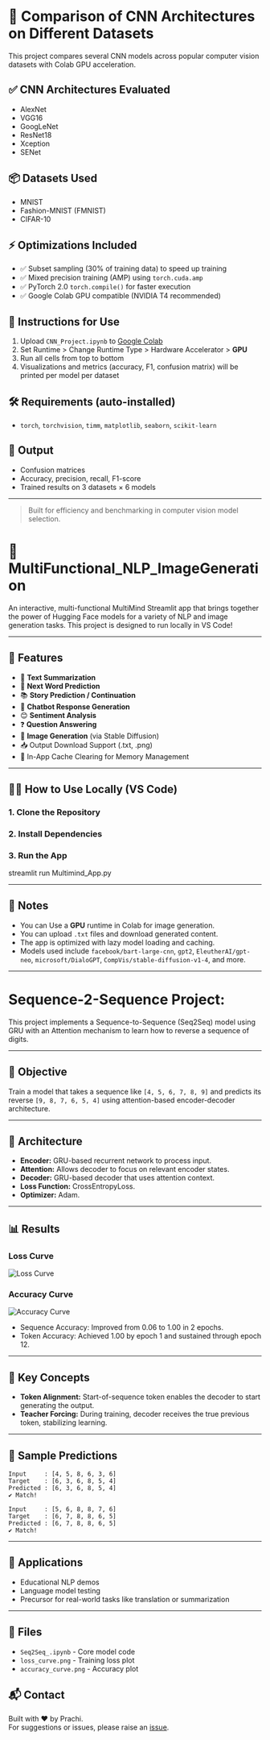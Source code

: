 
# 🧠 Comparison of CNN Architectures on Different Datasets


This project compares several CNN models across popular computer vision datasets with Colab GPU acceleration.

## ✅ CNN Architectures Evaluated
- AlexNet
- VGG16
- GoogLeNet
- ResNet18
- Xception
- SENet

## 📦 Datasets Used
- MNIST
- Fashion-MNIST (FMNIST)
- CIFAR-10

## ⚡ Optimizations Included
- ✅ Subset sampling (30% of training data) to speed up training
- ✅ Mixed precision training (AMP) using `torch.cuda.amp`
- ✅ PyTorch 2.0 `torch.compile()` for faster execution
- ✅ Google Colab GPU compatible (NVIDIA T4 recommended)

## 📌 Instructions for Use
1. Upload `CNN_Project.ipynb` to [Google Colab](https://colab.research.google.com/)
2. Set Runtime > Change Runtime Type > Hardware Accelerator > **GPU**
3. Run all cells from top to bottom
4. Visualizations and metrics (accuracy, F1, confusion matrix) will be printed per model per dataset

## 🛠️ Requirements (auto-installed)
- `torch`, `torchvision`, `timm`, `matplotlib`, `seaborn`, `scikit-learn`

## 🧾 Output
- Confusion matrices
- Accuracy, precision, recall, F1-score
- Trained results on 3 datasets × 6 models

---

> Built for efficiency and benchmarking in computer vision model selection.




# 🤖 MultiFunctional_NLP_ImageGeneration

An interactive, multi-functional MultiMind Streamlit app that brings together the power of Hugging Face models for a variety of NLP and image generation tasks. This project is designed to run locally in VS Code!

---

## 🚀 Features

- 📝 **Text Summarization**
- 🔮 **Next Word Prediction**
- 📚 **Story Prediction / Continuation**
- 💬 **Chatbot Response Generation**
- 😊 **Sentiment Analysis**
- ❓ **Question Answering**
- 🎨 **Image Generation** (via Stable Diffusion)
- 📥 Output Download Support (.txt, .png)
- 🧹 In-App Cache Clearing for Memory Management

---

## 🧑‍💻 How to Use Locally (VS Code)

### 1. Clone the Repository
### 2. Install Dependencies
### 3. Run the App


streamlit run Multimind_App.py


---

## 📌 Notes

- You can Use a **GPU** runtime in Colab for image generation.
- You can upload `.txt` files and download generated content.
- The app is optimized with lazy model loading and caching.
- Models used include `facebook/bart-large-cnn`, `gpt2`, `EleutherAI/gpt-neo`, `microsoft/DialoGPT`, `CompVis/stable-diffusion-v1-4`, and more.

---

# Sequence-2-Sequence Project:

This project implements a Sequence-to-Sequence (Seq2Seq) model using GRU with an Attention mechanism to learn how to reverse a sequence of digits.

---

## 🧠 Objective
Train a model that takes a sequence like `[4, 5, 6, 7, 8, 9]` and predicts its reverse `[9, 8, 7, 6, 5, 4]` using attention-based encoder-decoder architecture.

---

## 🧱 Architecture
- **Encoder:** GRU-based recurrent network to process input.
- **Attention:** Allows decoder to focus on relevant encoder states.
- **Decoder:** GRU-based decoder that uses attention context.
- **Loss Function:** CrossEntropyLoss.
- **Optimizer:** Adam.

---

## 📊 Results

### Loss Curve
![Loss Curve](loss_curve.png)

### Accuracy Curve
![Accuracy Curve](accuracy_curve.png)

- Sequence Accuracy: Improved from 0.06 to 1.00 in 2 epochs.
- Token Accuracy: Achieved 1.00 by epoch 1 and sustained through epoch 12.

---

## 📌 Key Concepts
- **<sos> Token Alignment:** Start-of-sequence token enables the decoder to start generating the output.
- **Teacher Forcing:** During training, decoder receives the true previous token, stabilizing learning.

---

## 🧪 Sample Predictions
```
Input     : [4, 5, 8, 6, 3, 6]
Target    : [6, 3, 6, 8, 5, 4]
Predicted : [6, 3, 6, 8, 5, 4]
✔️ Match!

Input     : [5, 6, 8, 8, 7, 6]
Target    : [6, 7, 8, 8, 6, 5]
Predicted : [6, 7, 8, 8, 6, 5]
✔️ Match!
```

---

## 🎯 Applications
- Educational NLP demos
- Language model testing
- Precursor for real-world tasks like translation or summarization

---

## 🧾 Files
- `Seq2Seq_.ipynb` - Core model code
- `loss_curve.png` - Training loss plot
- `accuracy_curve.png` - Accuracy plot

## 📬 Contact

Built with ❤️ by Prachi.  
For suggestions or issues, please raise an [issue](https://github.com/PrachiCh2611/Final_Project.git).
